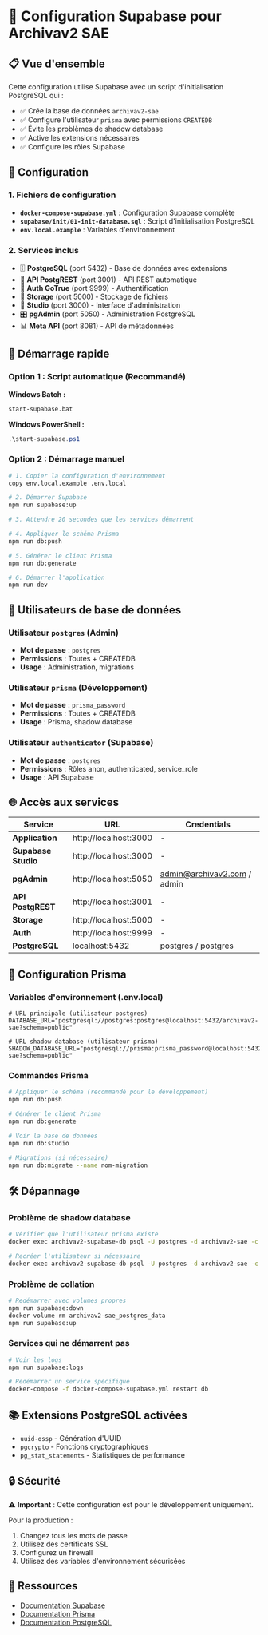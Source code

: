 # 🚀 Configuration Supabase pour Archivav2 SAE

## 📋 Vue d'ensemble

Cette configuration utilise Supabase avec un script d'initialisation PostgreSQL qui :
- ✅ Crée la base de données `archivav2-sae`
- ✅ Configure l'utilisateur `prisma` avec permissions `CREATEDB`
- ✅ Évite les problèmes de shadow database
- ✅ Active les extensions nécessaires
- ✅ Configure les rôles Supabase

## 🔧 Configuration

### 1. Fichiers de configuration

- **`docker-compose-supabase.yml`** : Configuration Supabase complète
- **`supabase/init/01-init-database.sql`** : Script d'initialisation PostgreSQL
- **`env.local.example`** : Variables d'environnement

### 2. Services inclus

- 🗄️ **PostgreSQL** (port 5432) - Base de données avec extensions
- 🔌 **API PostgREST** (port 3001) - API REST automatique
- 🔐 **Auth GoTrue** (port 9999) - Authentification
- 📁 **Storage** (port 5000) - Stockage de fichiers
- 🎨 **Studio** (port 3000) - Interface d'administration
- 🎛️ **pgAdmin** (port 5050) - Administration PostgreSQL
- 📊 **Meta API** (port 8081) - API de métadonnées

## 🚀 Démarrage rapide

### Option 1 : Script automatique (Recommandé)

**Windows Batch :**
```bash
start-supabase.bat
```

**Windows PowerShell :**
```powershell
.\start-supabase.ps1
```

### Option 2 : Démarrage manuel

```bash
# 1. Copier la configuration d'environnement
copy env.local.example .env.local

# 2. Démarrer Supabase
npm run supabase:up

# 3. Attendre 20 secondes que les services démarrent

# 4. Appliquer le schéma Prisma
npm run db:push

# 5. Générer le client Prisma
npm run db:generate

# 6. Démarrer l'application
npm run dev
```

## 🔑 Utilisateurs de base de données

### Utilisateur `postgres` (Admin)
- **Mot de passe** : `postgres`
- **Permissions** : Toutes + CREATEDB
- **Usage** : Administration, migrations

### Utilisateur `prisma` (Développement)
- **Mot de passe** : `prisma_password`
- **Permissions** : Toutes + CREATEDB
- **Usage** : Prisma, shadow database

### Utilisateur `authenticator` (Supabase)
- **Mot de passe** : `postgres`
- **Permissions** : Rôles anon, authenticated, service_role
- **Usage** : API Supabase

## 🌐 Accès aux services

| Service | URL | Credentials |
|---------|-----|-------------|
| **Application** | http://localhost:3000 | - |
| **Supabase Studio** | http://localhost:3000 | - |
| **pgAdmin** | http://localhost:5050 | admin@archivav2.com / admin |
| **API PostgREST** | http://localhost:3001 | - |
| **Storage** | http://localhost:5000 | - |
| **Auth** | http://localhost:9999 | - |
| **PostgreSQL** | localhost:5432 | postgres / postgres |

## 🔧 Configuration Prisma

### Variables d'environnement (.env.local)

```env
# URL principale (utilisateur postgres)
DATABASE_URL="postgresql://postgres:postgres@localhost:5432/archivav2-sae?schema=public"

# URL shadow database (utilisateur prisma)
SHADOW_DATABASE_URL="postgresql://prisma:prisma_password@localhost:5432/archivav2-sae?schema=public"
```

### Commandes Prisma

```bash
# Appliquer le schéma (recommandé pour le développement)
npm run db:push

# Générer le client Prisma
npm run db:generate

# Voir la base de données
npm run db:studio

# Migrations (si nécessaire)
npm run db:migrate --name nom-migration
```

## 🛠️ Dépannage

### Problème de shadow database
```bash
# Vérifier que l'utilisateur prisma existe
docker exec archivav2-supabase-db psql -U postgres -d archivav2-sae -c "SELECT rolname, rolcreatedb FROM pg_roles WHERE rolname = 'prisma';"

# Recréer l'utilisateur si nécessaire
docker exec archivav2-supabase-db psql -U postgres -d archivav2-sae -c "CREATE ROLE prisma LOGIN PASSWORD 'prisma_password' CREATEDB;"
```

### Problème de collation
```bash
# Redémarrer avec volumes propres
npm run supabase:down
docker volume rm archivav2-sae_postgres_data
npm run supabase:up
```

### Services qui ne démarrent pas
```bash
# Voir les logs
npm run supabase:logs

# Redémarrer un service spécifique
docker-compose -f docker-compose-supabase.yml restart db
```

## 📚 Extensions PostgreSQL activées

- `uuid-ossp` - Génération d'UUID
- `pgcrypto` - Fonctions cryptographiques
- `pg_stat_statements` - Statistiques de performance

## 🔒 Sécurité

⚠️ **Important** : Cette configuration est pour le développement uniquement.

Pour la production :
1. Changez tous les mots de passe
2. Utilisez des certificats SSL
3. Configurez un firewall
4. Utilisez des variables d'environnement sécurisées

## 📖 Ressources

- [Documentation Supabase](https://supabase.com/docs)
- [Documentation Prisma](https://www.prisma.io/docs)
- [Documentation PostgreSQL](https://www.postgresql.org/docs/)
